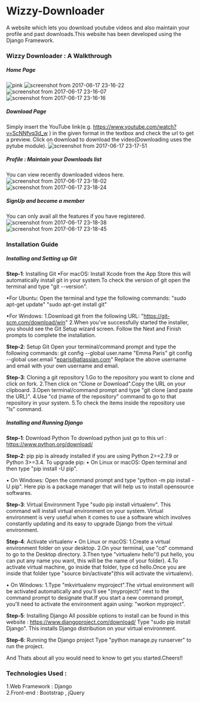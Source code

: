 # Wizzy-Downloader
A website which lets you download youtube videos and also maintain your profile and past downloads.This website has been developed using the Django Framework.
### Wizzy Downloader : A Walkthrough
##### Home Page
![pink](https://user-images.githubusercontent.com/24290847/27255161-f5a03e1c-5387-11e7-9048-0eba2e1fba5a.png)
![screenshot from 2017-06-17 23-16-22](https://user-images.githubusercontent.com/24290847/27255162-fd40d64a-5387-11e7-93c2-b952cf886d08.png)
![screenshot from 2017-06-17 23-16-07](https://user-images.githubusercontent.com/24290847/27255167-2b144674-5388-11e7-9e23-d2169d18b8d3.png)
![screenshot from 2017-06-17 23-16-16](https://user-images.githubusercontent.com/24290847/27255169-2b16b49a-5388-11e7-9773-b99944f0fa7b.png)
##### Download Page
Simply insert the YouTube link(e.g. https://www.youtube.com/watch?v=ScNNfyq3d_w ) in the given format in the textbox and check the url to get a preview. Click on download to download the video(Downloading uses the pytube module).
![screenshot from 2017-06-17 23-17-51](https://user-images.githubusercontent.com/24290847/27255189-add56c82-5388-11e7-9907-9d3db4347745.png)
##### Profile : Maintain your Downloads list
You can view recently downloaded videos here.
![screenshot from 2017-06-17 23-18-02](https://user-images.githubusercontent.com/24290847/27255197-f6a77b12-5388-11e7-942b-955b657b436b.png)
![screenshot from 2017-06-17 23-18-24](https://user-images.githubusercontent.com/24290847/27255196-f6a5b818-5388-11e7-8c3b-10d3d2c573aa.png)
##### SignUp and become a member
You can only avail all the features if you have registered.
![screenshot from 2017-06-17 23-18-38](https://user-images.githubusercontent.com/24290847/27255206-35de3d7a-5389-11e7-9a7a-2aed00eeb14d.png)
![screenshot from 2017-06-17 23-18-45](https://user-images.githubusercontent.com/24290847/27255207-35e2bc38-5389-11e7-94ef-5e2fbd7f3144.png)

### Installation Guide
##### Installing and Setting up Git
**Step-1**: Installing Git
•For macOS:
Install Xcode from the App Store this will automatically install git in your system.To check the version of git open the terminal and type "git --version".

•For Ubuntu:
Open the terminal and type the following commands:
"sudo apt-get update"
"sudo apt-get install git"

•For Windows:
1.Download git from the following URL: "https://git-scm.com/download/win"
2.When you've successfully started the installer, you should see the Git Setup wizard screen. Follow the Next and Finish prompts to complete the installation.

**Step-2**: Setup Git
Open your terminal/command prompt and type the following commands:
git config --global user.name "Emma Paris"
git config --global user.email "eparis@atlassian.com"
Replace the above username and email with your own username and email.

**Step-3**: Cloning a git repository
1.Go to the repository you want to clone and click on fork.
2.Then click on "Clone or Download".Copy the URL on your clipboard.
3.Open terminal/command prompt and type "git clone (and paste the URL)".
4.Use "cd (name of the repository" command to go to that repository in your system.
5.To check the items inside the repository use "ls" command.

##### Installing and Running Django
**Step-1**: Download Python
To download python just go to this url : https://www.python.org/download/

**Step-2**: pip
pip is already installed if you are using Python 2>=2.7.9 or Python 3>=3.4. To upgrade pip:
• On Linux or macOS:
Open terminal and then type "pip install -U pip".

• On Windows:
Open the command prompt and type "python -m pip install -U pip".
Here pip is a package manager that will help us to install opensource softwares.

**Step-3**: Virtual Environment
Type "sudo pip install virtualenv". This command will install virtual environment on your system. Virtual environment is very useful when it comes to use a software which involves constantly updating and its easy to upgrade Django from the virtual environment.

**Step-4**: Activate virtualenv
• On Linux or macOS:
1.Create a virtual environment folder on your desktop.
2.On your terminal, use "cd" command to go to the Desktop directory.
3.Then type "virtualenv hello"(I put hello, you can put any name you want, this will be the name of your folder).
4.To activate virtual machine, go inside that folder, type cd hello.Once you are inside that folder type "source bin/activate"(this will activate the virtualenv).

• On Windows:
1.Type "mkvirtualenv myproject".The virtual environment will be activated automatically and you'll see "(myproject)" next to the command prompt to designate that.If you start a new command prompt, you'll need to activate the environment again using: "workon myproject".

**Step-5**: Installing Django
All possible options to install can be found in this website : https://www.djangoproject.com/download/
Type "sudo pip install Django". This installs Django distribution on your virtual environment.

**Step-6**: Running the Django project
Type "python manage.py runserver" to run the project.

And Thats about all you would need to know to get you started.Cheers!!

### Technologies Used : 
1.Web Framework : Django<br>
2.Front-end : Bootstrap , jQuery








